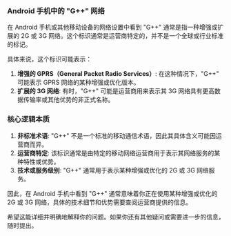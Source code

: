 


### Android 手机中的 "G++" 网络

在 Android 手机或其他移动设备的网络设置中看到 "G++" 通常是指一种增强或扩展的 2G 或 3G 网络。这个标识通常是运营商特定的，并不是一个全球或行业标准的标记。

具体来说，这个标识可能表示：

1. **增强的 GPRS（General Packet Radio Services）**: 在这种情况下，"G++" 可能表示 GPRS 网络的某种增强或优化版本。
2. **扩展的 3G 网络**: 有时，"G++" 可能是运营商用来表示其 3G 网络具有更高数据传输率或其他优势的非正式名称。

### 核心逻辑本质

1. **非标准术语**: "G++" 不是一个标准的移动通信术语，因此其具体含义可能因运营商而异。
2. **运营商特定**: 该标识通常是由特定的移动网络运营商用于表示其网络服务的某种特性或优势。
3. **技术或服务级别**: "G++" 通常用于表示某种增强或优化的 2G 或 3G 网络服务。

因此，在 Android 手机中看到 "G++" 通常意味着你正在使用某种增强或优化的 2G 或 3G 网络，具体的技术细节和优势需要查阅运营商提供的信息。

希望这能详细并明确地解释你的问题。如果你还有其他疑问或需要进一步的信息，随时提出。


